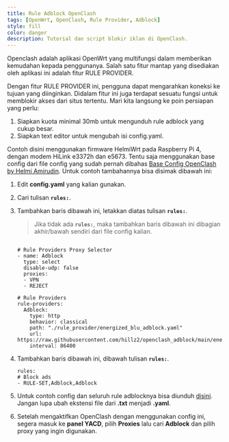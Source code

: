 ```yaml
---
title: Rule Adblock OpenClash
tags: [OpenWrt, OpenClash, Rule Provider, Adblock]
style: fill
color: danger
description: Tutorial dan script blokir iklan di OpenClash.
---
```


Openclash adalah aplikasi OpenWrt yang multifungsi dalam memberikan kemudahan kepada penggunanya. Salah satu fitur mantap yang disediakan oleh aplikasi ini adalah fitur RULE PROVIDER.

Dengan fitur RULE PROVIDER ini, pengguna dapat mengarahkan koneksi ke tujuan yang diinginkan. Didalam fitur ini juga terdapat sesuatu fungsi untuk memblokir akses dari situs tertentu. Mari kita langsung ke poin persiapan yang perlu:


1. Siapkan kuota minimal 30mb untuk mengunduh rule adblock yang cukup besar.
2. Siapkan text editor untuk mengubah isi config.yaml.


Contoh disini menggunakan firmware HelmiWrt pada Raspberry Pi 4, dengan modem HiLink e3372h dan e5673. Tentu saja menggunakan base config dari file config yang sudah pernah dibahas [Base Config OpenClash by Helmi Amirudin](base-config-openclash-helmi). Untuk contoh tambahannya bisa disimak dibawah ini:

1. Edit **config.yaml** yang kalian gunakan.
2. Cari tulisan **``rules:``**.
3. Tambahkan baris dibawah ini, letakkan diatas tulisan **``rules:``**.


	> Jika tidak ada **``rules:``**, maka tambahkan baris dibawah ini dibagian akhir/bawah sendiri dari file config kalian.


	```

	# Rule Providers Proxy Selector
	- name: Adblock
	  type: select
	  disable-udp: false
	  proxies:
	  - VPN
	  - REJECT

	# Rule Providers
	rule-providers:
	  Adblock:
		type: http
		behavior: classical
		path: "./rule_provider/energized_blu_adblock.yaml"
		url: https://raw.githubusercontent.com/hillz2/openclash_adblock/main/energized_blu_adblock.yaml
		interval: 86400

	```



4. Tambahkan baris dibawah ini, dibawah tulisan **``rules:``**.


	```
	rules:
	# Block ads
	- RULE-SET,Adblock,Adblock
	```


5. Untuk contoh config dan seluruh rule adblocknya bisa diunduh [disini](https://safefileku.com/download/MpvXfaqP4m6Vmpo). Jangan lupa ubah ekstensi file dari **.txt** menjadi **.yaml**.

6. Setelah mengaktifkan OpenClash dengan menggunakan config ini, segera masuk ke **panel YACD**, pilih **Proxies** lalu cari **Adblock** dan pilih proxy yang ingin digunakan.